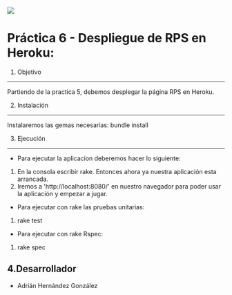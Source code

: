 ![](http://i1296.photobucket.com/albums/ag1/adrihg89/Piedra_papel_tijeras_zpsf31ae8ab.jpg)

Práctica 6 - Despliegue de RPS en Heroku:
===========
 
1. Objetivo
-----------

Partiendo de la practica 5, debemos desplegar la página RPS en Heroku.


2. Instalación
--------------

Instalaremos las gemas necesarias: bundle install

3. Ejecución
------------

* Para ejecutar la aplicacion deberemos hacer lo siguiente:

1. En la consola escribir rake. Entonces ahora ya nuestra aplicación esta arrancada.
2. Iremos a 'http://localhost:8080/' en nuestro navegador para poder usar la aplicación y empezar a jugar.

* Para ejecutar con rake las pruebas unitarias:

1. rake test

* Para ejecutar con rake Rspec:

1. rake spec

4.Desarrollador
---------------

* Adrián Hernández González
